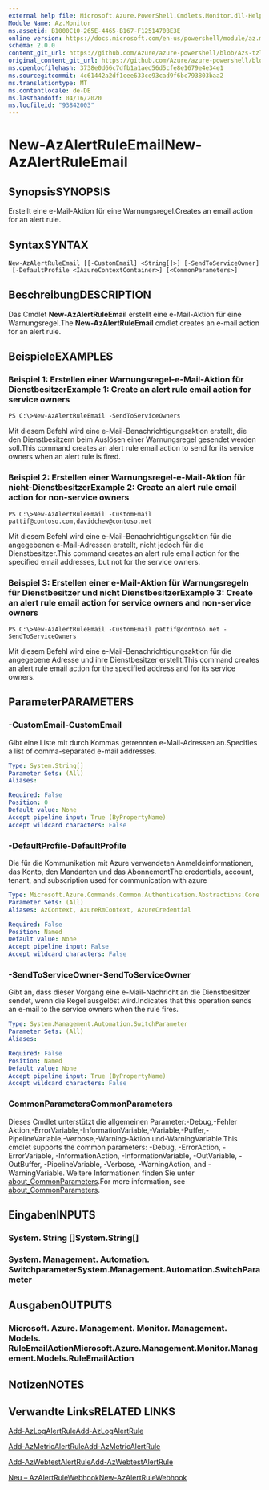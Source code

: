 ```yaml
---
external help file: Microsoft.Azure.PowerShell.Cmdlets.Monitor.dll-Help.xml
Module Name: Az.Monitor
ms.assetid: B1000C10-265E-4465-B167-F1251470BE3E
online version: https://docs.microsoft.com/en-us/powershell/module/az.monitor/new-azalertruleemail
schema: 2.0.0
content_git_url: https://github.com/Azure/azure-powershell/blob/Azs-tzl/src/Monitor/Monitor/help/New-AzAlertRuleEmail.md
original_content_git_url: https://github.com/Azure/azure-powershell/blob/Azs-tzl/src/Monitor/Monitor/help/New-AzAlertRuleEmail.md
ms.openlocfilehash: 3738e0d66c7dfb1a1aed56d5cfe8e1679e4e34e1
ms.sourcegitcommit: 4c61442a2df1cee633ce93cad9f6bc793803baa2
ms.translationtype: MT
ms.contentlocale: de-DE
ms.lasthandoff: 04/16/2020
ms.locfileid: "93842003"
---
```

# <span data-ttu-id="ac66e-101">New-AzAlertRuleEmail</span><span class="sxs-lookup"><span data-stu-id="ac66e-101">New-AzAlertRuleEmail</span></span>

## <span data-ttu-id="ac66e-102">Synopsis</span><span class="sxs-lookup"><span data-stu-id="ac66e-102">SYNOPSIS</span></span>
<span data-ttu-id="ac66e-103">Erstellt eine e-Mail-Aktion für eine Warnungsregel.</span><span class="sxs-lookup"><span data-stu-id="ac66e-103">Creates an email action for an alert rule.</span></span>

## <span data-ttu-id="ac66e-104">Syntax</span><span class="sxs-lookup"><span data-stu-id="ac66e-104">SYNTAX</span></span>

```
New-AzAlertRuleEmail [[-CustomEmail] <String[]>] [-SendToServiceOwner]
 [-DefaultProfile <IAzureContextContainer>] [<CommonParameters>]
```

## <span data-ttu-id="ac66e-105">Beschreibung</span><span class="sxs-lookup"><span data-stu-id="ac66e-105">DESCRIPTION</span></span>
<span data-ttu-id="ac66e-106">Das Cmdlet **New-AzAlertRuleEmail** erstellt eine e-Mail-Aktion für eine Warnungsregel.</span><span class="sxs-lookup"><span data-stu-id="ac66e-106">The **New-AzAlertRuleEmail** cmdlet creates an e-mail action for an alert rule.</span></span>

## <span data-ttu-id="ac66e-107">Beispiele</span><span class="sxs-lookup"><span data-stu-id="ac66e-107">EXAMPLES</span></span>

### <span data-ttu-id="ac66e-108">Beispiel 1: Erstellen einer Warnungsregel-e-Mail-Aktion für Dienstbesitzer</span><span class="sxs-lookup"><span data-stu-id="ac66e-108">Example 1: Create an alert rule email action for service owners</span></span>
```
PS C:\>New-AzAlertRuleEmail -SendToServiceOwners
```

<span data-ttu-id="ac66e-109">Mit diesem Befehl wird eine e-Mail-Benachrichtigungsaktion erstellt, die den Dienstbesitzern beim Auslösen einer Warnungsregel gesendet werden soll.</span><span class="sxs-lookup"><span data-stu-id="ac66e-109">This command creates an alert rule email action to send for its service owners when an alert rule is fired.</span></span>

### <span data-ttu-id="ac66e-110">Beispiel 2: Erstellen einer Warnungsregel-e-Mail-Aktion für nicht-Dienstbesitzer</span><span class="sxs-lookup"><span data-stu-id="ac66e-110">Example 2: Create an alert rule email action for non-service owners</span></span>
```
PS C:\>New-AzAlertRuleEmail -CustomEmail pattif@contoso.com,davidchew@contoso.net
```

<span data-ttu-id="ac66e-111">Mit diesem Befehl wird eine e-Mail-Benachrichtigungsaktion für die angegebenen e-Mail-Adressen erstellt, nicht jedoch für die Dienstbesitzer.</span><span class="sxs-lookup"><span data-stu-id="ac66e-111">This command creates an alert rule email action for the specified email addresses, but not for the service owners.</span></span>

### <span data-ttu-id="ac66e-112">Beispiel 3: Erstellen einer e-Mail-Aktion für Warnungsregeln für Dienstbesitzer und nicht Dienstbesitzer</span><span class="sxs-lookup"><span data-stu-id="ac66e-112">Example 3: Create an alert rule email action for service owners and non-service owners</span></span>
```
PS C:\>New-AzAlertRuleEmail -CustomEmail pattif@contoso.net -SendToServiceOwners
```

<span data-ttu-id="ac66e-113">Mit diesem Befehl wird eine e-Mail-Benachrichtigungsaktion für die angegebene Adresse und ihre Dienstbesitzer erstellt.</span><span class="sxs-lookup"><span data-stu-id="ac66e-113">This command creates an alert rule email action for the specified address and for its service owners.</span></span>

## <span data-ttu-id="ac66e-114">Parameter</span><span class="sxs-lookup"><span data-stu-id="ac66e-114">PARAMETERS</span></span>

### <span data-ttu-id="ac66e-115">-CustomEmail</span><span class="sxs-lookup"><span data-stu-id="ac66e-115">-CustomEmail</span></span>
<span data-ttu-id="ac66e-116">Gibt eine Liste mit durch Kommas getrennten e-Mail-Adressen an.</span><span class="sxs-lookup"><span data-stu-id="ac66e-116">Specifies a list of comma-separated e-mail addresses.</span></span>

```yaml
Type: System.String[]
Parameter Sets: (All)
Aliases:

Required: False
Position: 0
Default value: None
Accept pipeline input: True (ByPropertyName)
Accept wildcard characters: False
```

### <span data-ttu-id="ac66e-117">-DefaultProfile</span><span class="sxs-lookup"><span data-stu-id="ac66e-117">-DefaultProfile</span></span>
<span data-ttu-id="ac66e-118">Die für die Kommunikation mit Azure verwendeten Anmeldeinformationen, das Konto, den Mandanten und das Abonnement</span><span class="sxs-lookup"><span data-stu-id="ac66e-118">The credentials, account, tenant, and subscription used for communication with azure</span></span>

```yaml
Type: Microsoft.Azure.Commands.Common.Authentication.Abstractions.Core.IAzureContextContainer
Parameter Sets: (All)
Aliases: AzContext, AzureRmContext, AzureCredential

Required: False
Position: Named
Default value: None
Accept pipeline input: False
Accept wildcard characters: False
```

### <span data-ttu-id="ac66e-119">-SendToServiceOwner</span><span class="sxs-lookup"><span data-stu-id="ac66e-119">-SendToServiceOwner</span></span>
<span data-ttu-id="ac66e-120">Gibt an, dass dieser Vorgang eine e-Mail-Nachricht an die Dienstbesitzer sendet, wenn die Regel ausgelöst wird.</span><span class="sxs-lookup"><span data-stu-id="ac66e-120">Indicates that this operation sends an e-mail to the service owners when the rule fires.</span></span>

```yaml
Type: System.Management.Automation.SwitchParameter
Parameter Sets: (All)
Aliases:

Required: False
Position: Named
Default value: None
Accept pipeline input: True (ByPropertyName)
Accept wildcard characters: False
```

### <span data-ttu-id="ac66e-121">CommonParameters</span><span class="sxs-lookup"><span data-stu-id="ac66e-121">CommonParameters</span></span>
<span data-ttu-id="ac66e-122">Dieses Cmdlet unterstützt die allgemeinen Parameter:-Debug,-Fehler Aktion,-ErrorVariable,-InformationVariable,-Variable,-Puffer,-PipelineVariable,-Verbose,-Warning-Aktion und-WarningVariable.</span><span class="sxs-lookup"><span data-stu-id="ac66e-122">This cmdlet supports the common parameters: -Debug, -ErrorAction, -ErrorVariable, -InformationAction, -InformationVariable, -OutVariable, -OutBuffer, -PipelineVariable, -Verbose, -WarningAction, and -WarningVariable.</span></span> <span data-ttu-id="ac66e-123">Weitere Informationen finden Sie unter [about_CommonParameters](http://go.microsoft.com/fwlink/?LinkID=113216).</span><span class="sxs-lookup"><span data-stu-id="ac66e-123">For more information, see [about_CommonParameters](http://go.microsoft.com/fwlink/?LinkID=113216).</span></span>

## <span data-ttu-id="ac66e-124">Eingaben</span><span class="sxs-lookup"><span data-stu-id="ac66e-124">INPUTS</span></span>

### <span data-ttu-id="ac66e-125">System. String []</span><span class="sxs-lookup"><span data-stu-id="ac66e-125">System.String[]</span></span>

### <span data-ttu-id="ac66e-126">System. Management. Automation. Switchparameter</span><span class="sxs-lookup"><span data-stu-id="ac66e-126">System.Management.Automation.SwitchParameter</span></span>

## <span data-ttu-id="ac66e-127">Ausgaben</span><span class="sxs-lookup"><span data-stu-id="ac66e-127">OUTPUTS</span></span>

### <span data-ttu-id="ac66e-128">Microsoft. Azure. Management. Monitor. Management. Models. RuleEmailAction</span><span class="sxs-lookup"><span data-stu-id="ac66e-128">Microsoft.Azure.Management.Monitor.Management.Models.RuleEmailAction</span></span>

## <span data-ttu-id="ac66e-129">Notizen</span><span class="sxs-lookup"><span data-stu-id="ac66e-129">NOTES</span></span>

## <span data-ttu-id="ac66e-130">Verwandte Links</span><span class="sxs-lookup"><span data-stu-id="ac66e-130">RELATED LINKS</span></span>

[<span data-ttu-id="ac66e-131">Add-AzLogAlertRule</span><span class="sxs-lookup"><span data-stu-id="ac66e-131">Add-AzLogAlertRule</span></span>](./Add-AzLogAlertRule.md)

[<span data-ttu-id="ac66e-132">Add-AzMetricAlertRule</span><span class="sxs-lookup"><span data-stu-id="ac66e-132">Add-AzMetricAlertRule</span></span>](./Add-AzMetricAlertRule.md)

[<span data-ttu-id="ac66e-133">Add-AzWebtestAlertRule</span><span class="sxs-lookup"><span data-stu-id="ac66e-133">Add-AzWebtestAlertRule</span></span>](./Add-AzWebtestAlertRule.md)

[<span data-ttu-id="ac66e-134">Neu – AzAlertRuleWebhook</span><span class="sxs-lookup"><span data-stu-id="ac66e-134">New-AzAlertRuleWebhook</span></span>](./New-AzAlertRuleWebhook.md)


